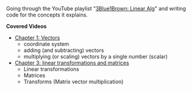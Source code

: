 Going through the YouTube playlist "[3Blue1Brown: Linear Alg](https://www.youtube.com/watch?v=kjBOesZCoqc&list=PL0-GT3co4r2y2YErbmuJw2L5tW4Ew2O5B&index=1)" and writing code for the concepts it explains.

**Covered Videos**

- [Chapter 1: Vectors](https://www.youtube.com/watch?v=fNk_zzaMoSs&list=PL0-GT3co4r2y2YErbmuJw2L5tW4Ew2O5B&index=2)
  - coordinate system
  - adding (and subtracting) vectors
  - multiplying (or scaling) vectors by a single number (scalar)
- [Chapter 3: linear transformations and matrices](https://www.youtube.com/watch?v=kYB8IZa5AuE&list=PL0-GT3co4r2y2YErbmuJw2L5tW4Ew2O5B&index=4)
  - Linear transformations
  - Matrices
  - Transforms (Matrix vector multiplication)
